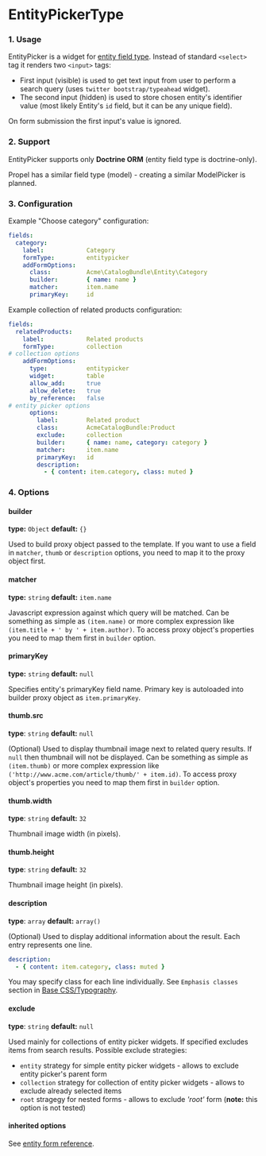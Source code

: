 # EntityPickerType

### 1. Usage

EntityPicker is a widget for [entity field type](http://symfony.com/doc/current/reference/forms/types/entity.html). Instead of standard `<select>` tag it renders two `<input>` tags:

* First input (visible) is used to get text input from user to perform a search query (uses `twitter bootstrap/typeahead` widget).
* The second input (hidden) is used to store chosen entity's identifier value (most likely Entity's `id` field, but it can be any unique field).

On form submission the first input's value is ignored.

### 2. Support

EntityPicker supports only **Doctrine ORM** (entity field type is doctrine-only).

Propel has a similar field type (model) - creating a similar ModelPicker is planned.

### 3. Configuration

Example "Choose category" configuration:

```yaml
fields:
  category:
    label:            Category
    formType:         entitypicker
    addFormOptions:
      class:          Acme\CatalogBundle\Entity\Category
      builder:        { name: name }
      matcher:        item.name
      primaryKey:     id
```

Example collection of related products configuration:

```yaml
fields:
  relatedProducts:
    label:            Related products          
    formType:         collection
# collection options
    addFormOptions:
      type:           entitypicker
      widget:         table
      allow_add:      true
      allow_delete:   true
      by_reference:   false
# entity picker options
      options:
        label:        Related product
        class:        AcmeCatalogBundle:Product
        exclude:      collection
        builder:      { name: name, category: category }
        matcher:      item.name
        primaryKey:   id
        description:
          - { content: item.category, class: muted }
```

### 4. Options

#### builder

**type:** `Object` **default:** `{}`

Used to build proxy object passed to the template. If you want to use a field in `matcher`, `thumb` or `description` options, you need to map it to the proxy object first.

#### matcher

**type:** `string` **default:** `item.name`

Javascript expression against which query will be matched. Can be something as simple as `(item.name)` or more complex expression like `(item.title + ' by ' + item.author)`. To access proxy object's properties you need to map them first in `builder` option.

#### primaryKey

**type:** `string` **default:** `null`

Specifies entity's primaryKey field name. Primary key is autoloaded into builder proxy object as `item.primaryKey`.

#### thumb.src

**type**: `string` **default:** `null`

(Optional) Used to display thumbnail image next to related query results. If `null` then thumbnail will not be displayed. Can be something as simple as `(item.thumb)` or more complex expression like `('http://www.acme.com/article/thumb/' + item.id)`. To access proxy object's properties you need to map them first in `builder` option.

#### thumb.width

**type**: `string` **default:** `32`

Thumbnail image width (in pixels).

#### thumb.height

**type**: `string` **default:** `32`

Thumbnail image height (in pixels).

#### description

**type**: `array` **default:** `array()`

(Optional) Used to display additional information about the result. Each entry represents one line.

```yaml
description:
  - { content: item.category, class: muted }
```

You may specify class for each line individually. See `Emphasis classes` section in [Base CSS/Typography](http://twitter.github.com/bootstrap/base-css.html#typography).

#### exclude

**type**: `string` **default:** `null`

Used mainly for collections of entity picker widgets. If specified excludes items from search results. Possible exclude strategies:

* `entity` strategy for simple entity picker widgets - allows to exclude entity picker's parent form
* `collection` strategy for collection of entity picker widgets - allows to exclude already selected items
* `root` stragegy for nested forms - allows to exclude *'root'* form (**note:** this option is not tested)

#### inherited options

See [entity form reference](http://symfony.com/doc/current/reference/forms/types/entity.html#field-options).
